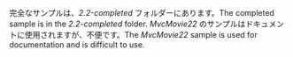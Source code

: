 <span data-ttu-id="654ab-101">完全なサンプルは、*2.2-completed* フォルダーにあります。</span><span class="sxs-lookup"><span data-stu-id="654ab-101">The completed sample is in the *2.2-completed* folder.</span></span> <span data-ttu-id="654ab-102">*MvcMovie22* のサンプルはドキュメントに使用されますが、不便です。</span><span class="sxs-lookup"><span data-stu-id="654ab-102">The *MvcMovie22* sample is used for documentation and is difficult to use.</span></span>